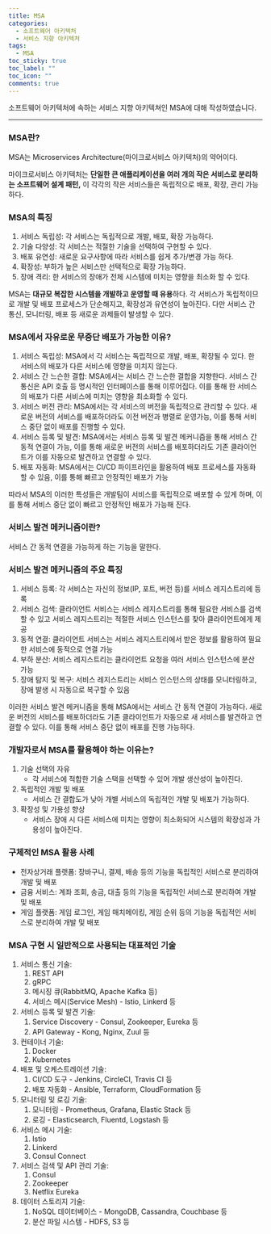 ```yaml
---
title: MSA
categories:
  - 소프트웨어 아키텍처
  - 서비스 지향 아키텍처
tags:
  - MSA
toc_sticky: true
toc_label: ""
toc_icon: ""
comments: true
---
```


소프트웨어 아키텍처에 속하는 서비스 지향 아키텍쳐인 MSA에 대해 작성하였습니다. 


---

### MSA란?

MSA는 Microservices Architecture(마이크로서비스 아키텍처)의 약어이다.

마이크로서비스 아키텍처는 **단일한 큰 애플리케이션을 여러 개의 작은 서비스로 분리하는 소프트웨어 설계 패턴,** 이 각각의 작은 서비스들은 독립적으로 배포, 확장, 관리 가능하다.

### MSA의 특징

1. 서비스 독립성: 각 서비스는 독립적으로 개발, 배포, 확장 가능하다.
2. 기술 다양성: 각 서비스는 적절한 기술을 선택하여 구현할 수 있다.
3. 배포 유연성: 새로운 요구사항에 따라 서비스를 쉽게 추가/변경 가능 하다.
4. 확장성: 부하가 높은 서비스만 선택적으로 확장 가능하다.
5. 장애 격리: 한 서비스의 장애가 전체 시스템에 미치는 영향을 최소화 할 수 있다.

MSA는 **대규모 복잡한 시스템을 개발하고 운영할 때 유용**하다. 각 서비스가 독립적이므로 개발 및 배포 프로세스가 단순해지고, 확장성과 유연성이 높아진다. 다만 서비스 간 통신, 모니터링, 배포 등 새로운 과제들이 발생할 수 있다.

### MSA에서 자유로운 무중단 배포가 가능한 이유?

1. 서비스 독립성: MSA에서 각 서비스는 독립적으로 개발, 배포, 확장될 수 있다. 한 서비스의 배포가 다른 서비스에 영향을 미치지 않는다.
2. 서비스 간 느슨한 결합: MSA에서는 서비스 간 느슨한 결합을 지향한다. 서비스 간 통신은 API 호출 등 명시적인 인터페이스를 통해 이루어집다. 이를 통해 한 서비스의 배포가 다른 서비스에 미치는 영향을 최소화할 수 있다.
3. 서비스 버전 관리: MSA에서는 각 서비스의 버전을 독립적으로 관리할 수 있다. 새로운 버전의 서비스를 배포하더라도 이전 버전과 병렬로 운영가능, 이를 통해 서비스 중단 없이 배포를 진행할 수 있다.
4. 서비스 등록 및 발견: MSA에서는 서비스 등록 및 발견 메커니즘을 통해 서비스 간 동적 연결이 가능, 이를 통해 새로운 버전의 서비스를 배포하더라도 기존 클라이언트가 이를 자동으로 발견하고 연결할 수 있다.
5. 배포 자동화: MSA에서는 CI/CD 파이프라인을 활용하여 배포 프로세스를 자동화 할 수 있음, 이를 통해 빠르고 안정적인 배포가 가능

따라서 MSA의 이러한 특성들은 개발팀이 서비스를 독립적으로 배포할 수 있게 하며, 이를 통해 서비스 중단 없이 빠르고 안정적인 배포가 가능해 진다.

### 서비스 발견 메커니즘이란?

서비스 간 동적 연결을 가능하게 하는 기능을 말한다.

### 서비스 발견 메커니즘의 주요 특징

1. 서비스 등록: 각 서비스는 자신의 정보(IP, 포트, 버전 등)를 서비스 레지스트리에 등록
2. 서비스 검색: 클라이언트 서비스는 서비스 레지스트리를 통해 필요한 서비스를 검색할 수 있고 서비스 레지스트리는 적절한 서비스 인스턴스를 찾아 클라이언트에게 제공
3. 동적 연결: 클라이언트 서비스는 서비스 레지스트리에서 받은 정보를 활용하여 필요한 서비스에 동적으로 연결 가능
4. 부하 분산: 서비스 레지스트리는 클라이언트 요청을 여러 서비스 인스턴스에 분산 가능
5. 장애 탐지 및 복구: 서비스 레지스트리는 서비스 인스턴스의 상태를 모니터링하고, 장애 발생 시 자동으로 복구할 수 있음

이러한 서비스 발견 메커니즘을 통해 MSA에서는 서비스 간 동적 연결이 가능하다. 새로운 버전의 서비스를 배포하더라도 기존 클라이언트가 자동으로 새 서비스를 발견하고 연결할 수 있다. 이를 통해 서비스 중단 없이 배포를 진행 가능하다.

### 개발자로서 MSA를 활용해야 하는 이유는?

1. 기술 선택의 자유
   - 각 서비스에 적합한 기술 스택을 선택할 수 있어 개발 생산성이 높아진다.
2. 독립적인 개발 및 배포
   - 서비스 간 결합도가 낮아 개별 서비스의 독립적인 개발 및 배포가 가능하다.
3. 확장성 및 가용성 향상
   - 서비스 장애 시 다른 서비스에 미치는 영향이 최소화되어 시스템의 확장성과 가용성이 높아진다.

### 구체적인 MSA 활용 사례

- 전자상거래 플랫폼: 장바구니, 결제, 배송 등의 기능을 독립적인 서비스로 분리하여 개발 및 배포
- 금융 서비스: 계좌 조회, 송금, 대출 등의 기능을 독립적인 서비스로 분리하여 개발 및 배포
- 게임 플랫폼: 게임 로그인, 게임 매치메이킹, 게임 순위 등의 기능을 독립적인 서비스로 분리하여 개발 및 배포

### MSA 구현 시 일반적으로 사용되는 대표적인 기술

1. 서비스 통신 기술:
    1. REST API
    2. gRPC
    3. 메시징 큐(RabbitMQ, Apache Kafka 등)
    4. 서비스 메시(Service Mesh) - Istio, Linkerd 등
2. 서비스 등록 및 발견 기술:
    1. Service Discovery - Consul, Zookeeper, Eureka 등
    2. API Gateway - Kong, Nginx, Zuul 등
3. 컨테이너 기술:
    1. Docker
    2. Kubernetes
4. 배포 및 오케스트레이션 기술:
    1. CI/CD 도구 - Jenkins, CircleCI, Travis CI 등
    2. 배포 자동화 - Ansible, Terraform, CloudFormation 등
5. 모니터링 및 로깅 기술:
    1. 모니터링 - Prometheus, Grafana, Elastic Stack 등
    2. 로깅 - Elasticsearch, Fluentd, Logstash 등
6. 서비스 메시 기술:
    1. Istio
    2. Linkerd
    3. Consul Connect
7. 서비스 검색 및 API 관리 기술:
    1. Consul
    2. Zookeeper
    3. Netflix Eureka
8. 데이터 스토리지 기술:
    1. NoSQL 데이터베이스 - MongoDB, Cassandra, Couchbase 등
    2. 분산 파일 시스템 - HDFS, S3 등
